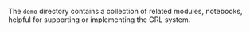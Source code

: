 The `demo` directory contains a collection of related modules, notebooks, helpful for supporting or implementing the GRL system. 
